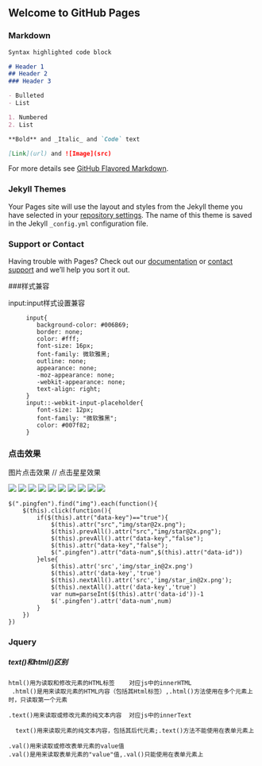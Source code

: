 ## Welcome to GitHub Pages
### Markdown

```markdown
Syntax highlighted code block

# Header 1
## Header 2
### Header 3

- Bulleted
- List

1. Numbered
2. List

**Bold** and _Italic_ and `Code` text

[Link](url) and ![Image](src)
```

For more details see [GitHub Flavored Markdown](https://guides.github.com/features/mastering-markdown/).

### Jekyll Themes

Your Pages site will use the layout and styles from the Jekyll theme you have selected in your [repository settings](https://github.com/bobzph/richangbiji/settings). The name of this theme is saved in the Jekyll `_config.yml` configuration file.

### Support or Contact

Having trouble with Pages? Check out our [documentation](https://help.github.com/categories/github-pages-basics/) or [contact support](https://github.com/contact) and we’ll help you sort it out.


###样式兼容

   input:input样式设置兼容


         input{
         	background-color: #006B69;
         	border: none;
         	color: #fff;
         	font-size: 16px;
         	font-family: 微软雅黑;
         	outline: none;
         	appearance: none;
         	-moz-appearance: none;
         	-webkit-appearance: none;
         	text-align: right;
         }
         input::-webkit-input-placeholder{
         	font-size: 12px;
         	font-family: "微软雅黑";
         	color: #007f82;
         }

### 点击效果

图片点击效果 // 点击星星效果

  <div class="pingfen" data-num="0">
            <img data-id="1"data-key="true" src="img/star_in@2x.png"/>
            <img data-id="2"data-key="true" src="img/star_in@2x.png"/>
            <img data-id="3"data-key="true"src="img/star_in@2x.png"/>
            <img data-id="4"data-key="true"src="img/star_in@2x.png"/>
            <img data-id="5"data-key="true"src="img/star_in@2x.png"/>
            <img data-id="6"data-key="true"src="img/star_in@2x.png"/>
            <img data-id="7"data-key="true"src="img/star_in@2x.png"/>
            <img data-id="8"data-key="true"src="img/star_in@2x.png"/>
            <img data-id="9"data-key="true"src="img/star_in@2x.png"/>
            <img data-id="10" data-key="true" src="img/star_in@2x.png"/>
    </div>



    $(".pingfen").find("img").each(function(){
        $(this).click(function(){
            if($(this).attr("data-key")=="true"){
                $(this).attr("src","img/star@2x.png");
                $(this).prevAll().attr("src","img/star@2x.png");
                $(this).prevAll().attr("data-key","false");
                $(this).attr("data-key","false");
                $(".pingfen").attr("data-num",$(this).attr("data-id"))
            }else{
                $(this).attr('src','img/star_in@2x.png')
                $(this).attr('data-key','true')
                $(this).nextAll().attr('src','img/star_in@2x.png');
                $(this).nextAll().attr('data-key','true')
                var num=parseInt($(this).attr('data-id'))-1
                $('.pingfen').attr('data-num',num)
            }
        })
    })
### Jquery
##### text()和html()区别



    html()用为读取和修改元素的HTML标签    对应js中的innerHTML
     .html()是用来读取元素的HTML内容（包括其Html标签）,.html()方法使用在多个元素上时，只读取第一个元素

    .text()用来读取或修改元素的纯文本内容  对应js中的innerText

      text()用来读取元素的纯文本内容，包括其后代元素;.text()方法不能使用在表单元素上

    .val()用来读取或修改表单元素的value值
    .val()是用来读取表单元素的"value"值,.val()只能使用在表单元素上




